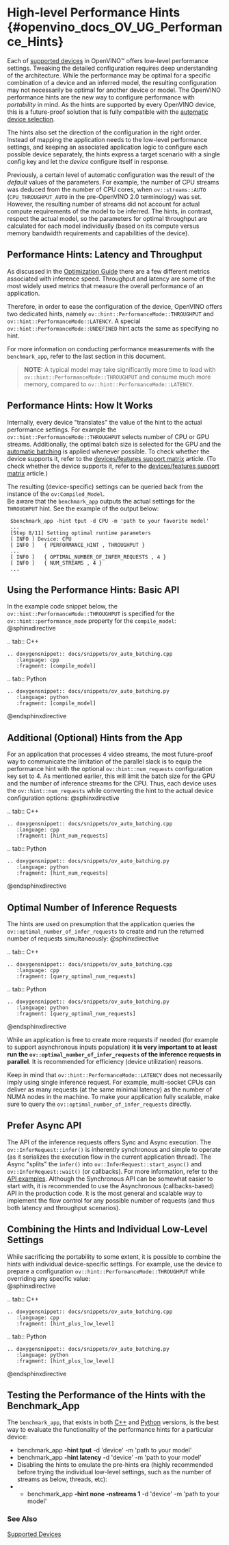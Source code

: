 # High-level Performance Hints {#openvino_docs_OV_UG_Performance_Hints}

Each of [supported devices](supported_plugins/Device_Plugins.md) in OpenVINO™ offers low-level performance settings. Tweaking the detailed configuration requires deep understanding of the architecture.
While the performance may be optimal for a specific combination of a device and an inferred model, the resulting configuration may not necessarily be optimal for another device or model.
The OpenVINO performance hints are the new way to configure performance with *portability* in mind. As the hints are supported by every OpenVINO device, this is a future-proof solution that is fully compatible with the [automatic device selection](./auto_device_selection.md).

The hints also set the direction of the configuration in the right order. Instead of mapping the application needs to the low-level performance settings, and keeping an associated application logic to configure each possible device separately, the hints express a target scenario with a single config key and let the *device* configure itself in response.

Previously, a certain level of automatic configuration was the result of the *default* values of the parameters. For example, the number of CPU streams was deduced from the number of CPU cores, when `ov::streams::AUTO` (`CPU_THROUGHPUT_AUTO` in the pre-OpenVINO 2.0 terminology) was set. However, the resulting number of streams did not account for actual compute requirements of the model to be inferred.
The hints, in contrast, respect the actual model, so the parameters for optimal throughput are calculated for each model individually (based on its compute versus memory bandwidth requirements and capabilities of the device).

## Performance Hints: Latency and Throughput
As discussed in the [Optimization Guide](../optimization_guide/dldt_optimization_guide.md) there are a few different metrics associated with inference speed.
Throughput and latency are some of the most widely used metrics that measure the overall performance of an application.

Therefore, in order to ease the configuration of the device, OpenVINO offers two dedicated hints, namely `ov::hint::PerformanceMode::THROUGHPUT` and `ov::hint::PerformanceMode::LATENCY`.
A special `ov::hint::PerformanceMode::UNDEFINED` hint acts the same as specifying no hint.

For more information on conducting performance measurements with the `benchmark_app`, refer to the last section in this document.

> **NOTE:** A typical model may take significantly more time to load with `ov::hint::PerformanceMode::THROUGHPUT` and consume much more memory, compared to `ov::hint::PerformanceMode::LATENCY`.

## Performance Hints: How It Works
Internally, every device "translates" the value of the hint to the actual performance settings.
For example the `ov::hint::PerformanceMode::THROUGHPUT` selects number of CPU or GPU streams.
Additionally, the optimal batch size is selected for the GPU and the [automatic batching](../OV_Runtime_UG/automatic_batching.md) is applied whenever possible. To check whether the device supports it, refer to the [devices/features support matrix](./supported_plugins/Device_Plugins.md) article.
(To check whether the device supports it, refer to the [devices/features support matrix](./supported_plugins/Device_Plugins.md) article.)

The resulting (device-specific) settings can be queried back from the instance of the `ov:Compiled_Model`.  
Be aware that the `benchmark_app` outputs the actual settings for the `THROUGHPUT` hint. See the example of the output below:

   ```
    $benchmark_app -hint tput -d CPU -m 'path to your favorite model'
    ...
    [Step 8/11] Setting optimal runtime parameters
    [ INFO ] Device: CPU
    [ INFO ]   { PERFORMANCE_HINT , THROUGHPUT }
    ...
    [ INFO ]   { OPTIMAL_NUMBER_OF_INFER_REQUESTS , 4 }
    [ INFO ]   { NUM_STREAMS , 4 }
    ...
   ```

## Using the Performance Hints: Basic API
In the example code snippet below, the `ov::hint::PerformanceMode::THROUGHPUT` is specified for the `ov::hint::performance_mode` property for the `compile_model`:
@sphinxdirective

.. tab:: C++

    .. doxygensnippet:: docs/snippets/ov_auto_batching.cpp
       :language: cpp
       :fragment: [compile_model]

.. tab:: Python

    .. doxygensnippet:: docs/snippets/ov_auto_batching.py
       :language: python
       :fragment: [compile_model]

@endsphinxdirective

## Additional (Optional) Hints from the App
For an application that processes 4 video streams, the most future-proof way to communicate the limitation of the parallel slack is to equip the performance hint with the optional `ov::hint::num_requests` configuration key set to 4. 
As mentioned earlier, this will limit the batch size for the GPU and the number of inference streams for the CPU. Thus, each device uses the `ov::hint::num_requests` while converting the hint to the actual device configuration options:
@sphinxdirective

.. tab:: C++

    .. doxygensnippet:: docs/snippets/ov_auto_batching.cpp
       :language: cpp
       :fragment: [hint_num_requests]

.. tab:: Python

    .. doxygensnippet:: docs/snippets/ov_auto_batching.py
       :language: python
       :fragment: [hint_num_requests]

@endsphinxdirective

## Optimal Number of Inference Requests
The hints are used on presumption that the application queries the `ov::optimal_number_of_infer_requests` to create and run the returned number of requests simultaneously:
@sphinxdirective

.. tab:: C++

    .. doxygensnippet:: docs/snippets/ov_auto_batching.cpp
       :language: cpp
       :fragment: [query_optimal_num_requests]

.. tab:: Python

    .. doxygensnippet:: docs/snippets/ov_auto_batching.py
       :language: python
       :fragment: [query_optimal_num_requests]

@endsphinxdirective

While an application is free to create more requests if needed (for example to support asynchronous inputs population) **it is very important to at least run the `ov::optimal_number_of_infer_requests` of the inference requests in parallel**. It is recommended for efficiency (device utilization) reasons. 

Keep in mind that `ov::hint::PerformanceMode::LATENCY` does not necessarily imply using single inference request. For example, multi-socket CPUs can deliver as many requests (at the same minimal latency) as the number of NUMA nodes in the machine.
To make your application fully scalable, make sure to query the `ov::optimal_number_of_infer_requests` directly.

## Prefer Async API
The API of the inference requests offers Sync and Async execution. The `ov::InferRequest::infer()` is inherently synchronous and simple to operate (as it serializes the execution flow in the current application thread). The Async "splits" the `infer()` into `ov::InferRequest::start_async()` and `ov::InferRequest::wait()` (or callbacks). For more information, refer to the [API examples](../OV_Runtime_UG/ov_infer_request.md).
 Although the Synchronous API can be somewhat easier to start with, it is recommended to use the Asynchronous (callbacks-based) API in the production code. It is the most general and scalable way to implement the flow control for any possible number of requests (and thus both latency and throughput scenarios).
 
## Combining the Hints and Individual Low-Level Settings
While sacrificing the portability to some extent, it is possible to combine the hints with individual device-specific settings. 
For example, use the device to prepare a configuration `ov::hint::PerformanceMode::THROUGHPUT` while overriding any specific value:  
@sphinxdirective

.. tab:: C++

    .. doxygensnippet:: docs/snippets/ov_auto_batching.cpp
       :language: cpp
       :fragment: [hint_plus_low_level]

.. tab:: Python

    .. doxygensnippet:: docs/snippets/ov_auto_batching.py
       :language: python
       :fragment: [hint_plus_low_level]


@endsphinxdirective

## Testing the Performance of the Hints with the Benchmark_App
The `benchmark_app`, that exists in both  [C++](../../samples/cpp/benchmark_app/README.md) and [Python](../../tools/benchmark_tool/README.md) versions, is the best way to evaluate the functionality of the performance hints for a particular device:
 - benchmark_app **-hint tput** -d 'device' -m 'path to your model'
 - benchmark_app **-hint latency** -d 'device' -m 'path to your model'
-  Disabling the hints to emulate the pre-hints era (highly recommended before trying the individual low-level settings, such as the number of streams as below, threads, etc):
- - benchmark_app **-hint none -nstreams 1**  -d 'device' -m 'path to your model'
 

### See Also
[Supported Devices](./supported_plugins/Supported_Devices.md)
